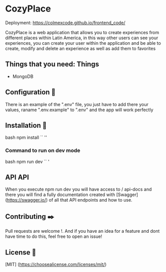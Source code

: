 # CozyPlace
Deployment: https://colmexcode.github.io/frontend_code/

CozyPlace is a web application that allows you to create experiences from different places within Latin America, in this way other users can see your experiences, you can create your user within the application and be able to create, modify and delete an experience as well as add them to favorites

## Things that you need: Things
 * MongoDB
 
## Configuration 🔧
There is an example of the ".env" file, you just have to add there your values, raname ".env.example" to ".env" and the app will work perfectly

## Installation 🔧
bash
npm install
`` ''

### Command to run on dev mode
bash
npm run dev
`` '
## API API
When you execute npm run dev you will have access to / api-docs and there you will find a fully documentation created with [Swagger] (https://swagger.io/) of all that API endpoints and how to use.

## Contributing ✒️
Pull requests are welcome !. And if you have an idea for a feature and dont have time to do this, feel free to open an issue!

## License 📄
[MIT] (https://choosealicense.com/licenses/mit/)
